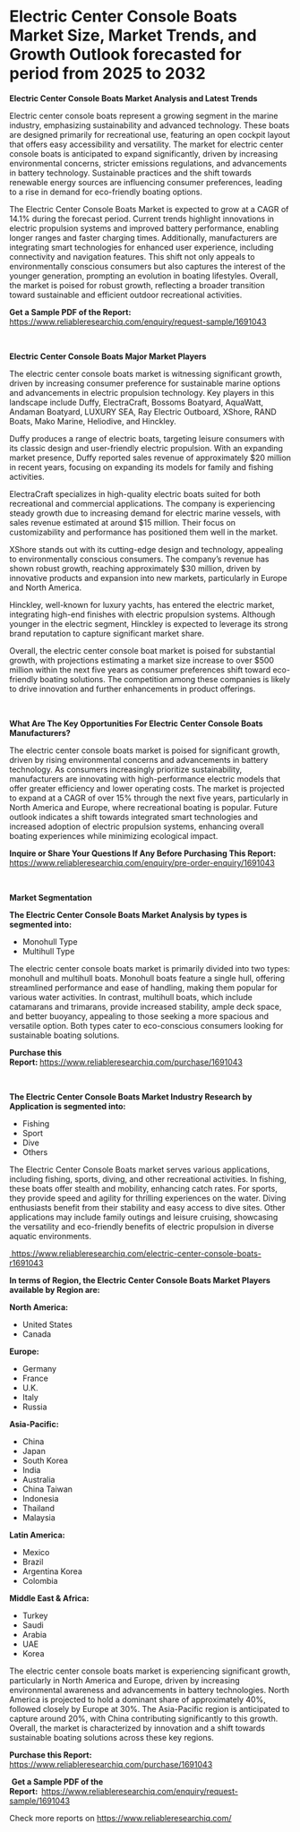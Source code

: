 <p><h1>Electric Center Console Boats Market Size, Market Trends, and Growth Outlook forecasted for period from 2025 to 2032</h1></p><p><strong>Electric Center Console Boats Market Analysis and Latest Trends</strong></p>
<p><p>Electric center console boats represent a growing segment in the marine industry, emphasizing sustainability and advanced technology. These boats are designed primarily for recreational use, featuring an open cockpit layout that offers easy accessibility and versatility. The market for electric center console boats is anticipated to expand significantly, driven by increasing environmental concerns, stricter emissions regulations, and advancements in battery technology. Sustainable practices and the shift towards renewable energy sources are influencing consumer preferences, leading to a rise in demand for eco-friendly boating options.</p><p>The Electric Center Console Boats Market is expected to grow at a CAGR of 14.1% during the forecast period. Current trends highlight innovations in electric propulsion systems and improved battery performance, enabling longer ranges and faster charging times. Additionally, manufacturers are integrating smart technologies for enhanced user experience, including connectivity and navigation features. This shift not only appeals to environmentally conscious consumers but also captures the interest of the younger generation, prompting an evolution in boating lifestyles. Overall, the market is poised for robust growth, reflecting a broader transition toward sustainable and efficient outdoor recreational activities.</p></p>
<p><strong>Get a Sample PDF of the Report:&nbsp;</strong> <a href="https://www.reliableresearchiq.com/enquiry/request-sample/1691043?utm_campaign=123&utm_medium=2&utm_source=Github&utm_content=ia&utm_term=07012025&utm_id=electric-center-console-boats">https://www.reliableresearchiq.com/enquiry/request-sample/1691043</a></p>
<p>&nbsp;</p>
<p><strong>Electric Center Console Boats Major Market Players</strong></p>
<p><p>The electric center console boats market is witnessing significant growth, driven by increasing consumer preference for sustainable marine options and advancements in electric propulsion technology. Key players in this landscape include Duffy, ElectraCraft, Bossoms Boatyard, AquaWatt, Andaman Boatyard, LUXURY SEA, Ray Electric Outboard, XShore, RAND Boats, Mako Marine, Heliodive, and Hinckley.</p><p>Duffy produces a range of electric boats, targeting leisure consumers with its classic design and user-friendly electric propulsion. With an expanding market presence, Duffy reported sales revenue of approximately $20 million in recent years, focusing on expanding its models for family and fishing activities.</p><p>ElectraCraft specializes in high-quality electric boats suited for both recreational and commercial applications. The company is experiencing steady growth due to increasing demand for electric marine vessels, with sales revenue estimated at around $15 million. Their focus on customizability and performance has positioned them well in the market.</p><p>XShore stands out with its cutting-edge design and technology, appealing to environmentally conscious consumers. The company’s revenue has shown robust growth, reaching approximately $30 million, driven by innovative products and expansion into new markets, particularly in Europe and North America.</p><p>Hinckley, well-known for luxury yachts, has entered the electric market, integrating high-end finishes with electric propulsion systems. Although younger in the electric segment, Hinckley is expected to leverage its strong brand reputation to capture significant market share.</p><p>Overall, the electric center console boat market is poised for substantial growth, with projections estimating a market size increase to over $500 million within the next five years as consumer preferences shift toward eco-friendly boating solutions. The competition among these companies is likely to drive innovation and further enhancements in product offerings.</p></p>
<p>&nbsp;</p>
<p><strong>What Are The Key Opportunities For Electric Center Console Boats Manufacturers?</strong></p>
<p><p>The electric center console boats market is poised for significant growth, driven by rising environmental concerns and advancements in battery technology. As consumers increasingly prioritize sustainability, manufacturers are innovating with high-performance electric models that offer greater efficiency and lower operating costs. The market is projected to expand at a CAGR of over 15% through the next five years, particularly in North America and Europe, where recreational boating is popular. Future outlook indicates a shift towards integrated smart technologies and increased adoption of electric propulsion systems, enhancing overall boating experiences while minimizing ecological impact.</p></p>
<p><strong>Inquire or Share Your Questions If Any Before Purchasing This Report:</strong> <a href="https://www.reliableresearchiq.com/enquiry/pre-order-enquiry/1691043?utm_campaign=123&utm_medium=2&utm_source=Github&utm_content=ia&utm_term=07012025&utm_id=electric-center-console-boats">https://www.reliableresearchiq.com/enquiry/pre-order-enquiry/1691043</a></p>
<p>&nbsp;</p>
<p><strong>Market Segmentation</strong></p>
<p><strong>The Electric Center Console Boats Market Analysis by types is segmented into:</strong></p>
<p><ul><li>Monohull Type</li><li>Multihull Type</li></ul></p>
<p><p>The electric center console boats market is primarily divided into two types: monohull and multihull boats. Monohull boats feature a single hull, offering streamlined performance and ease of handling, making them popular for various water activities. In contrast, multihull boats, which include catamarans and trimarans, provide increased stability, ample deck space, and better buoyancy, appealing to those seeking a more spacious and versatile option. Both types cater to eco-conscious consumers looking for sustainable boating solutions.</p></p>
<p><strong>Purchase this Report:&nbsp;</strong><a href="https://www.reliableresearchiq.com/purchase/1691043?utm_campaign=123&utm_medium=2&utm_source=Github&utm_content=ia&utm_term=07012025&utm_id=electric-center-console-boats">https://www.reliableresearchiq.com/purchase/1691043</a></p>
<p>&nbsp;</p>
<p><strong>The Electric Center Console Boats Market Industry Research by Application is segmented into:</strong></p>
<p><ul><li>Fishing</li><li>Sport</li><li>Dive</li><li>Others</li></ul></p>
<p><p>The Electric Center Console Boats market serves various applications, including fishing, sports, diving, and other recreational activities. In fishing, these boats offer stealth and mobility, enhancing catch rates. For sports, they provide speed and agility for thrilling experiences on the water. Diving enthusiasts benefit from their stability and easy access to dive sites. Other applications may include family outings and leisure cruising, showcasing the versatility and eco-friendly benefits of electric propulsion in diverse aquatic environments.</p></p>
<p><a href="https://www.reliableresearchiq.com/electric-center-console-boats-r1691043?utm_campaign=123&utm_medium=2&utm_source=Github&utm_content=ia&utm_term=07012025&utm_id=electric-center-console-boats">&nbsp;https://www.reliableresearchiq.com/electric-center-console-boats-r1691043</a></p>
<p><strong>In terms of Region, the Electric Center Console Boats Market Players available by Region are:</strong></p>
<p>
    <p> <strong> North America: </strong>
        <ul>
            <li>United States</li>
            <li>Canada</li>
        </ul>
        </p> 
    <p> <strong> Europe: </strong>
        <ul>
            <li>Germany</li>
            <li>France</li>
            <li>U.K.</li>
            <li>Italy</li>
            <li>Russia</li>
        </ul>
        </p> 
    <p> <strong> Asia-Pacific: </strong>
        <ul>
            <li>China</li>
            <li>Japan</li>
            <li>South Korea</li>
            <li>India</li>
            <li>Australia</li>
            <li>China Taiwan</li>
            <li>Indonesia</li>
            <li>Thailand</li>
            <li>Malaysia</li>
        </ul>
        </p> 
    <p> <strong> Latin America: </strong>
        <ul>
            <li>Mexico</li>
            <li>Brazil</li>
            <li>Argentina Korea</li>
            <li>Colombia</li>
        </ul>
        </p> 
    <p> <strong> Middle East & Africa: </strong>
        <ul>
            <li>Turkey</li>
            <li>Saudi</li>
            <li>Arabia</li>
            <li>UAE</li>
            <li>Korea</li>
        </ul>
    </p>
    </p>
<p><p>The electric center console boats market is experiencing significant growth, particularly in North America and Europe, driven by increasing environmental awareness and advancements in battery technologies. North America is projected to hold a dominant share of approximately 40%, followed closely by Europe at 30%. The Asia-Pacific region is anticipated to capture around 20%, with China contributing significantly to this growth. Overall, the market is characterized by innovation and a shift towards sustainable boating solutions across these key regions.</p></p>
<p><strong>Purchase this Report: </strong><a href="https://www.reliableresearchiq.com/purchase/1691043?utm_campaign=123&utm_medium=2&utm_source=Github&utm_content=ia&utm_term=07012025&utm_id=electric-center-console-boats">https://www.reliableresearchiq.com/purchase/1691043</a></p>
<p>&nbsp;<strong>Get a Sample PDF of the Report:&nbsp;&nbsp;</strong><a href="https://www.reliableresearchiq.com/enquiry/request-sample/1691043?utm_campaign=123&utm_medium=2&utm_source=Github&utm_content=ia&utm_term=07012025&utm_id=electric-center-console-boats">https://www.reliableresearchiq.com/enquiry/request-sample/1691043</a></p>
<p><strong></strong></p>
<p>Check more reports on <a href="https://www.reliableresearchiq.com/?utm_campaign=123&utm_medium=2&utm_source=Github&utm_content=ia&utm_term=07012025&utm_id=electric-center-console-boats">https://www.reliableresearchiq.com/</a></p>